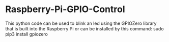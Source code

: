 # Raspberry-Pi-GPIO-Control
This python code can be used to blink an led using the GPIOZero library that is built into the Raspberry Pi or can be installed by this command:
sudo pip3 install gpiozero
